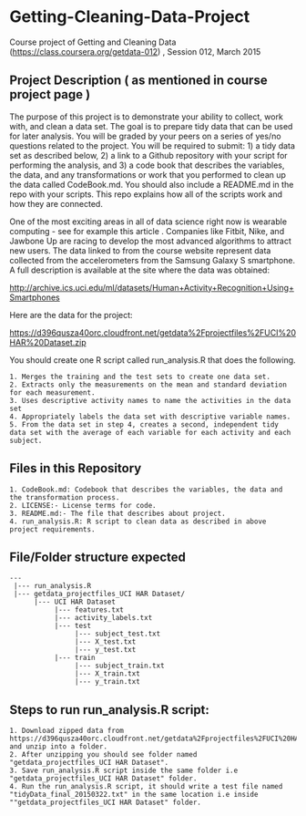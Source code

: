 # Getting-Cleaning-Data-Project

Course project of Getting and Cleaning Data (https://class.coursera.org/getdata-012) , Session 012, March 2015

## Project Description ( as mentioned in course project page ) 

The purpose of this project is to demonstrate your ability to collect, work with, and clean a data set. The goal is to prepare tidy data that can be used for later analysis. You will be graded by your peers on a series of yes/no questions related to the project. You will be required to submit: 1) a tidy data set as described below, 2) a link to a Github repository with your script for performing the analysis, and 3) a code book that describes the variables, the data, and any transformations or work that you performed to clean up the data called CodeBook.md. You should also include a README.md in the repo with your scripts. This repo explains how all of the scripts work and how they are connected. 

One of the most exciting areas in all of data science right now is wearable computing - see for example this article . Companies like Fitbit, Nike, and Jawbone Up are racing to develop the most advanced algorithms to attract new users. The data linked to from the course website represent data collected from the accelerometers from the Samsung Galaxy S smartphone. A full description is available at the site where the data was obtained:

http://archive.ics.uci.edu/ml/datasets/Human+Activity+Recognition+Using+Smartphones

Here are the data for the project:

https://d396qusza40orc.cloudfront.net/getdata%2Fprojectfiles%2FUCI%20HAR%20Dataset.zip

 You should create one R script called run_analysis.R that does the following. 

    1. Merges the training and the test sets to create one data set.
    2. Extracts only the measurements on the mean and standard deviation for each measurement. 
    3. Uses descriptive activity names to name the activities in the data set
    4. Appropriately labels the data set with descriptive variable names. 
    5. From the data set in step 4, creates a second, independent tidy data set with the average of each variable for each activity and each subject.

## Files in this Repository
    1. CodeBook.md: Codebook that describes the variables, the data and the transformation process.
    2. LICENSE:- License terms for code.
    3. README.md:- The file that describes about project. 
    4. run_analysis.R: R script to clean data as described in above project requirements. 

## File/Folder structure expected
    ---
     |--- run_analysis.R
     |--- getdata_projectfiles_UCI HAR Dataset/
          |--- UCI HAR Dataset
               |--- features.txt
               |--- activity_labels.txt
               |--- test
                    |--- subject_test.txt
                    |--- X_test.txt
                    |--- y_test.txt
               |--- train
                    |--- subject_train.txt
                    |--- X_train.txt
                    |--- y_train.txt
  
## Steps to run run_analysis.R script:
    1. Download zipped data from https://d396qusza40orc.cloudfront.net/getdata%2Fprojectfiles%2FUCI%20HAR%20Dataset.zip  and unzip into a folder.
    2. After unzipping you should see folder named "getdata_projectfiles_UCI HAR Dataset".
    3. Save run_analysis.R script inside the same folder i.e "getdata_projectfiles_UCI HAR Dataset" folder. 
    4. Run the run_analysis.R script, it should write a test file named "tidyData_final_20150322.txt" in the same location i.e inside ""getdata_projectfiles_UCI HAR Dataset" folder.
    
    
    

